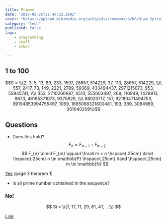 ```yaml
---
title: Primes
date: "2017-05-25T22:40:32.169Z"
cover: "https://upload.wikimedia.org/wikipedia/commons/b/b0/Ulam_Spiral_Divisors_100000.png"
category: "tech"
published: false
tags:
    - programming
    - stuff
    - other

---
```


## 1 to 100
$$S = \\{2, 3, 5, 13, 89, 233, 1597, 28657, 514229, 37, 113, 28657, 514229, \\\\
557, 2417, 73, 149, 2221, 2789, 59369, 433494437, 2971215073, 953, 55945741, \\\\
353, 2710260697, 4513, 555003497, 269, 116849, 1429913, 6673, 46165371073, 9375829, \\\\
86020717, 157, 92180471494753, 99194853094755497, 1069, 1665088321800481, 193, 389, 3084989, 361040209\\}$$

## Questions

* Does this hold?
$$ F_{n} = F_{n-1} + F_{n-2} $$
$$ F_{n} \nmid F_{m} \qquad \forall m < n \hspace{.25cm} \land \hspace{.25cm} n \in \mathbb{P} \hspace{.25cm} \land \hspace{.25cm} m \in \mathbb{N} $$

[Yes](http://www.math.clemson.edu/~jimlb/Teaching/Math573/Math573fibonacci1.pdf) (page 3 theorem 1)

* Is all prime number contained in the sequence?
### No!

$$ Si = \\{7, 17, 11, 29, 61, 47, ...\\} $$


[Link](http://www.maths.surrey.ac.uk/hosted-sites/R.Knott/Fibonacci/fibtable.html#100)